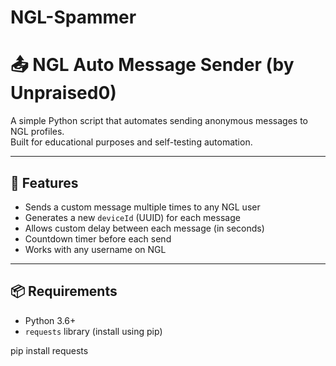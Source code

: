 # NGL-Spammer
# 📤 NGL Auto Message Sender (by Unpraised0)

A simple Python script that automates sending anonymous messages to NGL profiles.  
Built for educational purposes and self-testing automation.

---

## 🚀 Features

- Sends a custom message multiple times to any NGL user
- Generates a new `deviceId` (UUID) for each message
- Allows custom delay between each message (in seconds)
- Countdown timer before each send
- Works with any username on NGL

---

## 📦 Requirements

- Python 3.6+
- `requests` library (install using pip)


pip install requests

